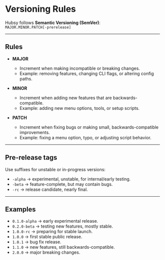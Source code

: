# Versioning Rules

Hubsy follows **Semantic Versioning (SemVer)**:  
`MAJOR.MINOR.PATCH[-prerelease]`

---

## Rules

- **MAJOR**  
  - Increment when making incompatible or breaking changes.  
  - Example: removing features, changing CLI flags, or altering config paths.  

- **MINOR**  
  - Increment when adding new features that are backwards-compatible.  
  - Example: adding new menu options, tools, or setup scripts.  

- **PATCH**  
  - Increment when fixing bugs or making small, backwards-compatible improvements.  
  - Example: fixing a menu option, typo, or adjusting script behavior.  

---

## Pre-release tags
Use suffixes for unstable or in-progress versions:  

- `-alpha` → experimental, unstable, for internal/early testing.  
- `-beta` → feature-complete, but may contain bugs.  
- `-rc` → release candidate, nearly final.  

---

## Examples
- `0.1.0-alpha` → early experimental release.  
- `0.2.0-beta` → testing new features, mostly stable.  
- `1.0.0-rc` → preparing for stable launch.  
- `1.0.0` → first stable public release.  
- `1.0.1` → bug fix release.  
- `1.1.0` → new features, still backwards-compatible.  
- `2.0.0` → major breaking changes.  

